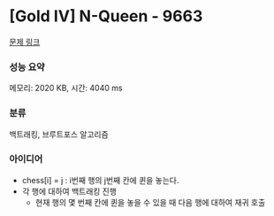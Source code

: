 # [Gold IV] N-Queen - 9663 

[문제 링크](https://www.acmicpc.net/problem/9663) 

### 성능 요약

메모리: 2020 KB, 시간: 4040 ms

### 분류

백트래킹, 브루트포스 알고리즘

### 아이디어

- chess[i] = j : i번째 행의 j번째 칸에 퀸을 놓는다.
- 각 행에 대하여 백트래킹 진행
  - 현재 행의 몇 번째 칸에 퀸을 놓을 수 있을 때 다음 행에 대하여 재귀 호출
